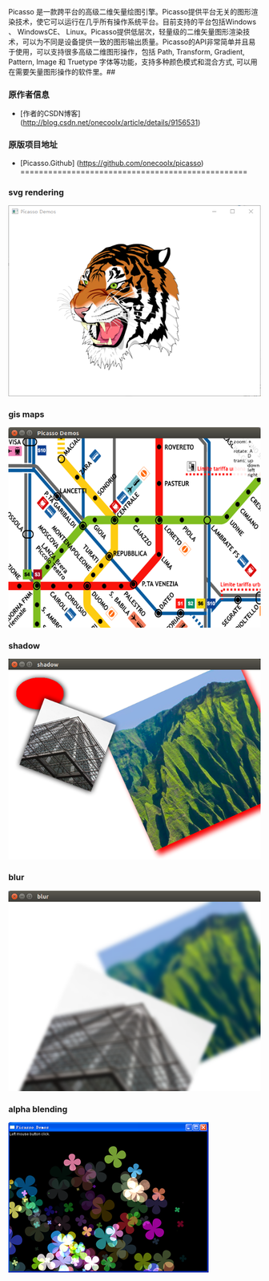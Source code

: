 Picasso 是一款跨平台的高级二维矢量绘图引擎。Picasso提供平台无关的图形渲染技术，使它可以运行在几乎所有操作系统平台。目前支持的平台包括Windows 、 WindowsCE、 Linux。Picasso提供低层次，轻量级的二维矢量图形渲染技术，可以为不同是设备提供一致的图形输出质量。Picasso的API非常简单并且易于使用，可以支持很多高级二维图形操作，包括 Path, Transform, Gradient, Pattern, Image 和 Truetype 字体等功能，支持多种颜色模式和混合方式, 可以用在需要矢量图形操作的软件里。##
### 原作者信息
- [作者的CSDN博客] (http://blog.csdn.net/onecoolx/article/details/9156531)
 
### 原版项目地址
- [Picasso.Github] (https://github.com/onecoolx/picasso)
=================================================

### **svg rendering**
![link](demos/tiger.png)

### **gis maps**
![link](demos/gis.png)

### **shadow**
![link](demos/shadow.png)

### **blur**
![link](demos/blur.png)

### **alpha blending**
![link](demos/flowers.png)

